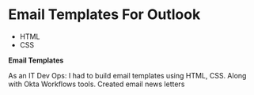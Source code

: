 # Email Templates For Outlook
- HTML
- CSS

<p><strong>Email Templates</strong></p>

<section>
As an IT Dev Ops: I had to build email templates using HTML, CSS. Along with Okta Workflows tools.
Created email news letters
</section>


